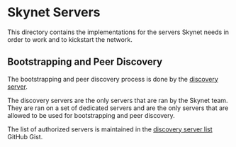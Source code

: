 # Skynet Servers

This directory contains the implementations for the servers Skynet needs in order to work and to kickstart the network.

## Bootstrapping and Peer Discovery

The bootstrapping and peer discovery process is done by the [discovery server](discovery/README.md). 

The discovery servers are the only servers that are ran by the Skynet team. They are ran on a set of dedicated servers and are the only servers that are allowed to be used for bootstrapping and peer discovery.

The list of authorized servers is maintained in the [discovery server list]() GitHub Gist.